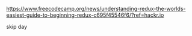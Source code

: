 https://www.freecodecamp.org/news/understanding-redux-the-worlds-easiest-guide-to-beginning-redux-c695f45546f6/?ref=hackr.io

skip day
